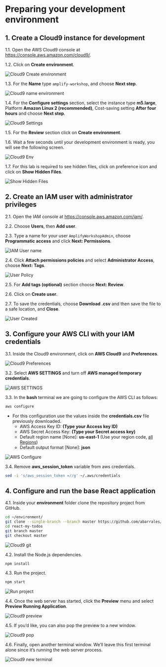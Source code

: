 # Preparing your development environment

## 1. Create a Cloud9 instance for development

1.1\. Open the AWS Cloud9 console at https://console.aws.amazon.com/cloud9/.

1.2\. Click on **Create environment**.

![Cloud9 Create environment](images/cloud9-create.png)

1.3\. For the **Name** type `amplify-workshop`, and choose **Next step**.

![Cloud9 name environment](images/cloud9-name.png)

1.4\. For the **Configure settings** section, select the instance type **m5.large**, Platform **Amazon Linux 2 (recommended)**, Cost-saving setting **After four hours** and choose **Next step**.

![Cloud9 Settings](images/cloud9-settings.png)

1.5\. For the **Review** section click on **Create environment**.

1.6\. Wait a few seconds until your development environment is ready, you will see the following screen.

![Cloud9 Env](images/cloud9-env.png)

1.7\. For this lab is required to see hidden files, click on preference icon and click on **Show Hidden Files**.

![Show Hidden Files](images/cloud9-show-hidden-files.png)

## 2. Create an IAM user with administrator privileges

2.1\. Open the IAM console at https://console.aws.amazon.com/iam/.

2.2\. Choose **Users**, then **Add user**.

2.3\. Type a name for your user `AmplifyWorkshopAdmin`, choose **Programmatic access** and click **Next: Permissions**.

![IAM User name](images/iam-user-name.png)

2.4\. Click **Attach permissions policies** and select **Administrator Access**, choose **Next: Tags**.

![User Policy](images/iam-user-policy.png)

2.5\. For **Add tags (optional)** section choose **Next: Review**.

2.6\. Click on **Create user**.

2.7\. To save the credentials, choose **Download .csv** and then save the file to a safe location, and **Close**.

![User Created](images/iam-user-created.png)

## 3. Configure your AWS CLI with your IAM credentials

3.1\. Inside the Cloud9 environment, click on **AWS Cloud9** and **Preferences**.

![Cloud9 Preferences](images/cloud9-preferences.png)

3.2\. Select **AWS SETTINGS** and turn off **AWS managed temporary credentials**.

![AWS SETTINGS](images/cloud9-aws-settings.png)

3.3\. In the **bash** terminal we are going to configure the AWS CLI as follows:

``` bash
aws configure
```

- For this configuration use the values inside the **credentials.csv** file previously downloaded.
    - AWS Access Key ID: **(Type your Access key ID)**
    - AWS Secret Access Key: **(Type your Secret access key)**
    - Default region name [None]: **us-east-1** (Use your region code, [all Regions](https://docs.aws.amazon.com/AWSEC2/latest/UserGuide/using-regions-availability-zones.html#concepts-available-regions))
    - Default output format [None]: **json**

![AWS Configure](images/cloud9-aws-configure.png)

3.4\. Remove **aws_session_token** variable from aws credentials.

``` bash
sed -i 's/aws_session_token =//g' ~/.aws/credentials
```

## 4. Configure and run the base React application

4.1\. Inside your **environment** folder clone the repository project from GitHub.

``` bash
cd ~/environment/
git clone --single-branch --branch master https://github.com/abarrales/react-my-todos.git
cd react-my-todos
git branch master
git checkout master
```

![Cloud9 git](images/cloud9-git.png)

4.2\. Install the Node.js dependencies.

``` bash
npm install
```

4.3\. Run the project.

``` bash
npm start
```

![Run project](images/cloud9-run-project.png)

4.4\. Once the web server has started, click the **Preview** menu and select **Preview Running Application**.

![Cloud9 preview](images/cloud9-preview.png)

4.5\. If you’d like, you can also pop the preview to a new window.

![Cloud9 pop](images/cloud9-pop.png)

4.6\. Finally, open another terminal window. We’ll leave this first terminal alone since it’s running the web server process.

![Cloud9 new terminal](images/cloud9-new-terminal.png)
